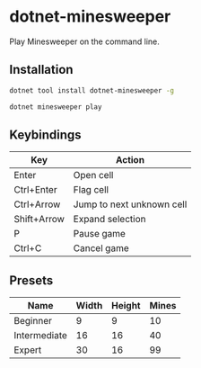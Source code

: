 # dotnet-minesweeper

Play Minesweeper on the command line.

## Installation

```bash
dotnet tool install dotnet-minesweeper -g
```

```bash
dotnet minesweeper play
```

## Keybindings

| Key | Action |
| --- | --- |
| Enter | Open cell |
| Ctrl+Enter | Flag cell |
| Ctrl+Arrow | Jump to next unknown cell |
| Shift+Arrow | Expand selection |
| P | Pause game |
| Ctrl+C | Cancel game |

## Presets

| Name | Width | Height | Mines |
| --- | --- | --- | --- |
| Beginner | 9 | 9 | 10 |
| Intermediate | 16 | 16 | 40 |
| Expert | 30 | 16 | 99 |
